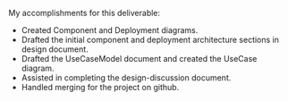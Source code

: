 My accomplishments for this deliverable:
 * Created Component and Deployment diagrams.
 * Drafted the initial component and deployment architecture sections in design document.
 * Drafted the UseCaseModel document and created the UseCase diagram.
 * Assisted in completing the design-discussion document.
 * Handled merging for the project on github.
